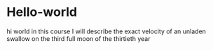 # Hello-world
hi world
in this course I will describe the exact velocity of an unladen swallow on the third full moon of the thirtieth year 
